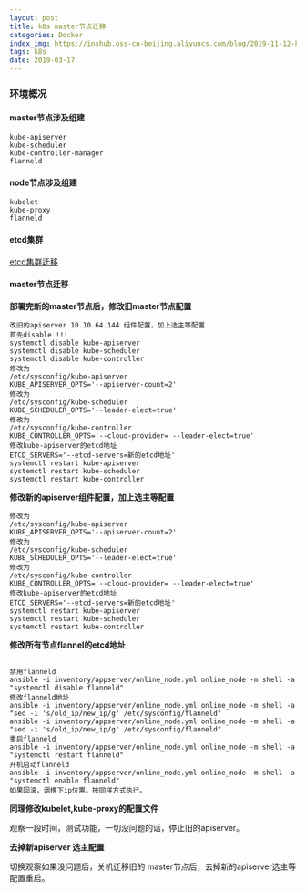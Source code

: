 ```yaml
---
layout: post
title: k8s master节点迁移
categories: Docker
index_img: https://inshub.oss-cn-beijing.aliyuncs.com/blog/2019-11-12-kubernetes.jpg
tags: k8s
date: 2019-03-17
---
```


### 环境概况

#### master节点涉及组建

```
kube-apiserver
kube-scheduler
kube-controller-manager
flanneld
```

#### node节点涉及组建

```
kubelet
kube-proxy
flanneld
```

#### etcd集群

[etcd集群迁移](http://www.inshub.cn/2020/11/21/2020-11-21-etcd-migrate-date-md/)

#### master节点迁移

**部署完新的master节点后，修改旧master节点配置**

```
改旧的apiserver 10.10.64.144 组件配置，加上选主等配置
首先disable !!! 
systemctl disable kube-apiserver
systemctl disable kube-scheduler
systemctl disable kube-controller
修改为
/etc/sysconfig/kube-apiserver
KUBE_APISERVER_OPTS='--apiserver-count=2'
修改为
/etc/sysconfig/kube-scheduler
KUBE_SCHEDULER_OPTS='--leader-elect=true'
修改为
/etc/sysconfig/kube-controller
KUBE_CONTROLLER_OPTS='--cloud-provider= --leader-elect=true'
修改kube-apiserver的etcd地址
ETCD_SERVERS='--etcd-servers=新的etcd地址'
systemctl restart kube-apiserver
systemctl restart kube-scheduler
systemctl restart kube-controller
```

**修改新的apiserver组件配置，加上选主等配置**

```
修改为
/etc/sysconfig/kube-apiserver
KUBE_APISERVER_OPTS='--apiserver-count=2'
修改为
/etc/sysconfig/kube-scheduler
KUBE_SCHEDULER_OPTS='--leader-elect=true'
修改为
/etc/sysconfig/kube-controller
KUBE_CONTROLLER_OPTS='--cloud-provider= --leader-elect=true'
修改kube-apiserver的etcd地址
ETCD_SERVERS='--etcd-servers=新的etcd地址'
systemctl restart kube-apiserver
systemctl restart kube-scheduler
systemctl restart kube-controller
```

**修改所有节点flannel的etcd地址**

```

禁用flanneld
ansible -i inventory/appserver/online_node.yml online_node -m shell -a "systemctl disable flanneld"
修改flanneld地址
ansible -i inventory/appserver/online_node.yml online_node -m shell -a "sed -i 's/old_ip/new_ip/g' /etc/sysconfig/flanneld"
ansible -i inventory/appserver/online_node.yml online_node -m shell -a "sed -i 's/old_ip/new_ip/g' /etc/sysconfig/flanneld"
重启flanneld
ansible -i inventory/appserver/online_node.yml online_node -m shell -a "systemctl restart flanneld"
开机启动flanneld
ansible -i inventory/appserver/online_node.yml online_node -m shell -a "systemctl enable flanneld"
如果回滚，调换下ip位置。按同样方式执行。

```

**同理修改kubelet,kube-proxy的配置文件**

观察一段时间，测试功能，一切没问题的话，停止旧的apiserver。

**去掉新apiserver 选主配置**

切换观察如果没问题后，关机迁移旧的 master节点后，去掉新的apiserver选主等配置重启。

